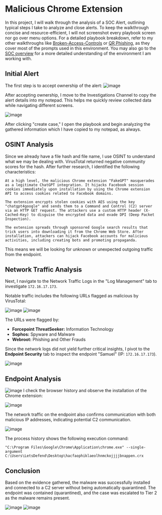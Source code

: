 # Malicious Chrome Extension

In this project, I will walk through the analysis of a SOC Alert, outlining typical steps I take to analyze and close alerts. To keep the walkthrough concise and resource-efficient, I will not screenshot every playbook screen nor go over menu options. For a detailed playbook breakdown, refer to my other walkthroughs like [Broken-Access-Controls](https://github.com/Goodka7/SOC/blob/main/Broken-Access-Control/README.md) or [QR Phishing](https://github.com/Goodka7/SOC/blob/main/QRPhishing/README.md), as they cover most of the prompts used in this environment. You may also go to the [SOC overview](https://github.com/Goodka7/SOC/blob/main/README.md) for a more detailed understanding of the environment I am working with.

## Initial Alert
The first step is to accept ownership of the alert:
![image](https://github.com/user-attachments/assets/c3e46af9-e809-41a5-b94c-2855e41f2913)

After accepting ownership, I move to the Investigations Channel to copy the alert details into my notepad. This helps me quickly review collected data while navigating different screens.

![image](https://github.com/user-attachments/assets/a05ea02e-a376-42e7-bf91-2e7c75e8a8a7)

After clicking "create case," I open the playbook and begin analyzing the gathered information which I have copied to my notepad, as always.

## OSINT Analysis
Since we already have a file hash and file name, I use OSINT to understand what we may be dealing with. VirusTotal returned negative community scores for the hash. After further research, I identified the following characteristics:

```
At a high level, the malicious Chrome extension "FakeGPT" masquerades as a legitimate ChatGPT integration. It hijacks Facebook session cookies immediately upon installation by using the Chrome extension API to access cookies related to Facebook domains.

The extension encrypts stolen cookies with AES using the key "chatgpt4google" and sends them to a Command and Control (C2) server via an HTTP GET request. The attackers use a custom HTTP header (X-Cached-Key) to disguise the encrypted data and evade DPI (Deep Packet Inspection).

The extension spreads through sponsored Google search results that trick users into downloading it from the Chrome Web Store. After installation, attackers can hijack Facebook accounts for malicious activities, including creating bots and promoting propaganda.
```

This means we will be looking for unknown or unexpected outgoing traffic from the endpoint.

## Network Traffic Analysis
Next, I navigate to the Network Traffic Logs in the "Log Management" tab to investigate `172.16.17.173`.

Notable traffic includes the following URLs flagged as malicious by VirusTotal:

![image](https://github.com/user-attachments/assets/dbb354b8-a9db-4d7c-8fe7-7adb6ee3f95a)
![image](https://github.com/user-attachments/assets/5c7817a9-3566-4648-84a1-205d31d57660)

The URLs were flagged by:
- **Forcepoint ThreatSeeker:** Information Technology
- **Sophos:** Spyware and Malware
- **Webroot:** Phishing and Other Frauds

Since the network logs did not yield further critical insights, I pivot to the **Endpoint Security** tab to inspect the endpoint "Samuel" (IP: `172.16.17.173`).

![image](https://github.com/user-attachments/assets/48cf2646-3c2a-479b-885c-1bcbdce50a83)

## Endpoint Analysis
![image](https://github.com/user-attachments/assets/1faf780f-cad4-4212-96cb-21e7865f85c0)
I check the browser history and observe the installation of the Chrome extension:

![image](https://github.com/user-attachments/assets/b0232f46-720a-4b9d-aa64-892289338b82)

The network traffic on the endpoint also confirms communication with both malicious IP addresses, indicating potential C2 communication.

![image](https://github.com/user-attachments/assets/066b4802-d52d-412c-98b0-944b852b5015)

The process history shows the following execution command:

```
"C:\Program Files\Google\Chrome\Application\chrome.exe" --single-argument C:\Users\LetsDefend\Desktop\hacfaophiklaeolhnmckojjjjbnappen.crx
```

## Conclusion
Based on the evidence gathered, the malware was successfully installed and connected to a C2 server without being automatically quarantined. The endpoint was contained (quarantined), and the case was escalated to Tier 2 as the malware remains present.

![image](https://github.com/user-attachments/assets/337895e3-3350-4746-9c2d-025b117cb653)
![image](https://github.com/user-attachments/assets/3c0555a3-0237-4a8b-a1b8-48835c78a367)


